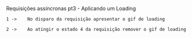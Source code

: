 Requisições assíncronas pt3 - Aplicando um Loading

    1 ->    No disparo da requisição apresentar o gif de loading

    2 ->    Ao atingir o estado 4 da requisição remover o gif de loading